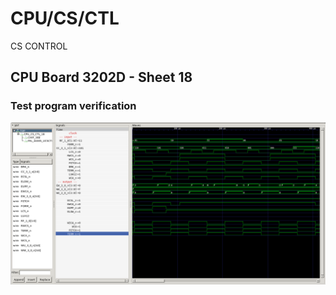 # CPU/CS/CTL

CS CONTROL

## CPU Board 3202D - Sheet 18

### Test program verification

![Screenshot from GTKWave](gtkwave.png)